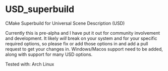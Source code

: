 # USD_superbuild
CMake Superbuild for Universal Scene Description (USD)

Currently this is pre-alpha and I have put it out for community involvement and development.  It likely *will* break on your system and for your specific required options, so please fix or add those options in and add a pull request to get your changes in.  Windows/Macos support need to be added, along with support for many USD options.

Tested with:
Arch Linux
